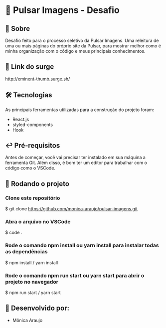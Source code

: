 # 📸 Pulsar Imagens - Desafio 

## 📓 Sobre

Desafio feito para o processo seletivo da Pulsar Imagens. Uma releitura de uma ou mais páginas do próprio site da Pulsar, para mostrar melhor como é minha organização com o código e meus principais conhecimentos. 

## 🔗 Link do surge
http://eminent-thumb.surge.sh/

## 🛠 Tecnologias

As principais ferramentas utilizadas para a construção do projeto foram:
- React.js
- styled-components
- Hook

## ↩️ Pré-requisitos
Antes de começar, você vai precisar ter instalado em sua máquina a ferramenta Git. Além disso, é bom ter um editor para trabalhar com o código como o VSCode.

## 🏁 Rodando o projeto
### Clone este repositório
$ git clone <https://github.com/monica-araujo/pulsar-imagens.git>

### Abra o arquivo no VSCode
$ code .

### Rode o comando npm install ou yarn install para instalar todas as dependências
$ npm install / yarn install

### Rode o comando npm run start ou yarn start para abrir o projeto no navegador
$ npm run start / yarn start

## 👷 Desenvolvido por: 
- Mônica Araujo
